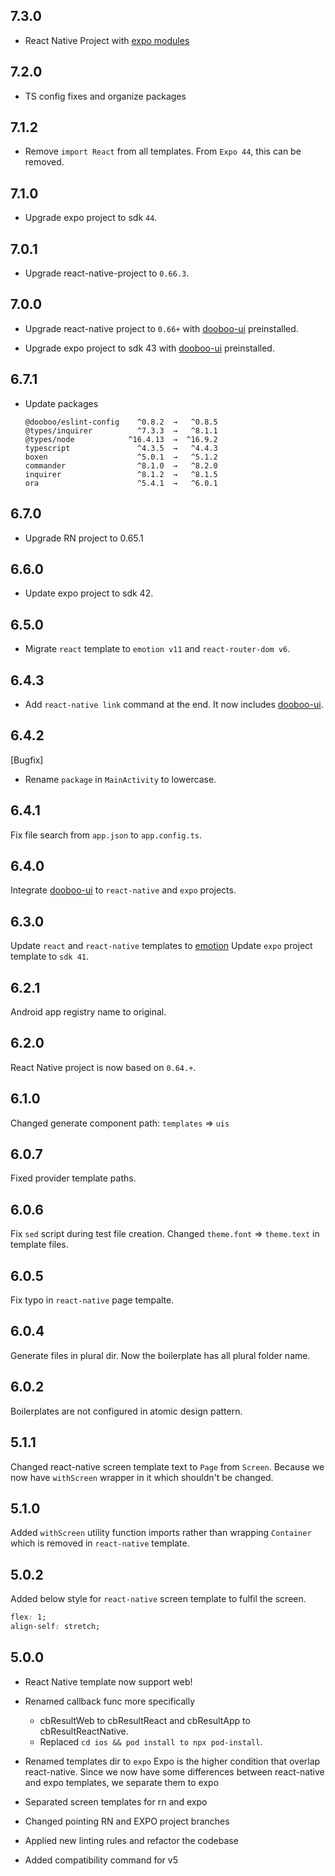 ## 7.3.0

- React Native Project with [expo modules](https://docs.expo.dev/bare/installing-expo-modules)

## 7.2.0

- TS config fixes and organize packages

## 7.1.2

- Remove `import React` from all templates. From `Expo 44`, this can be removed.

## 7.1.0

- Upgrade expo project to sdk `44`.

## 7.0.1

- Upgrade react-native-project to `0.66.3`.

## 7.0.0

- Upgrade react-native project to `0.66+` with [dooboo-ui](https://github.com/dooboolab/dooboo-ui) preinstalled.

- Upgrade expo project to sdk 43 with [dooboo-ui](https://github.com/dooboolab/dooboo-ui) preinstalled.

## 6.7.1

- Update packages

  ```
  @dooboo/eslint-config    ^0.8.2  →   ^0.8.5
  @types/inquirer          ^7.3.3  →   ^8.1.1
  @types/node            ^16.4.13  →  ^16.9.2
  typescript               ^4.3.5  →   ^4.4.3
  boxen                    ^5.0.1  →   ^5.1.2
  commander                ^8.1.0  →   ^8.2.0
  inquirer                 ^8.1.2  →   ^8.1.5
  ora                      ^5.4.1  →   ^6.0.1
  ```

## 6.7.0

- Upgrade RN project to 0.65.1

## 6.6.0

- Update expo project to sdk 42.

## 6.5.0

- Migrate `react` template to `emotion v11` and `react-router-dom v6`.

## 6.4.3

- Add `react-native link` command at the end. It now includes [dooboo-ui](https://dooboo-ui.dooboolab.com).

## 6.4.2

[Bugfix]

- Rename `package` in `MainActivity` to lowercase.

## 6.4.1

Fix file search from `app.json` to `app.config.ts`.

## 6.4.0

Integrate [dooboo-ui](https://github.com/dooboolab/dooboo-ui) to `react-native` and `expo` projects.

## 6.3.0

Update `react` and `react-native` templates to [emotion](https://emotion.sh)
Update `expo` project template to `sdk 41`.

## 6.2.1

Android app registry name to original.

## 6.2.0

React Native project is now based on `0.64.+`.

## 6.1.0

Changed generate component path: `templates` => `uis`

## 6.0.7

Fixed provider template paths.

## 6.0.6

Fix `sed` script during test file creation.
Changed `theme.font` => `theme.text` in template files.

## 6.0.5

Fix typo in `react-native` page tempalte.

## 6.0.4

Generate files in plural dir. Now the boilerplate has all plural folder name.

## 6.0.2

Boilerplates are not configured in atomic design pattern.

## 5.1.1

Changed react-native screen template text to `Page` from `Screen`. Because we now have `withScreen` wrapper in it which shouldn't be changed.

## 5.1.0

Added `withScreen` utility function imports rather than wrapping `Container` which is removed in `react-native` template.

## 5.0.2

Added below style for `react-native` screen template to fulfil the screen.

```css
flex: 1;
align-self: stretch;
```

## 5.0.0

- React Native template now support web!

- Renamed callback func more specifically

  - cbResultWeb to cbResultReact and cbResultApp to cbResultReactNative.
  - Replaced `cd ios && pod install to npx pod-install`.

- Renamed templates dir to `expo`
  Expo is the higher condition that overlap react-native. Since we now have some differences between react-native and expo templates, we separate them to expo

- Separated screen templates for rn and expo

- Changed pointing RN and EXPO project branches

- Applied new linting rules and refactor the codebase

- Added compatibility command for v5
